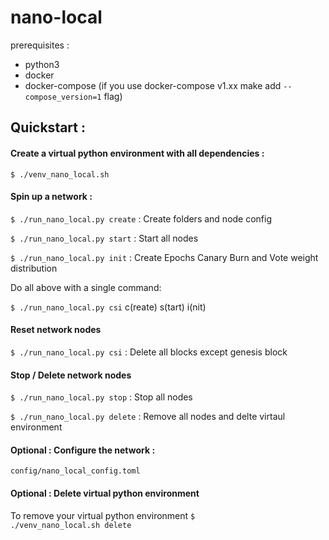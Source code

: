 # nano-local

prerequisites : 
* python3
* docker
* docker-compose (if you use docker-compose v1.xx make add <code>--compose_version=1</code> flag)

## Quickstart :

#### Create a virtual python environment with all dependencies :

<code>$ ./venv_nano_local.sh</code>

#### Spin up a network :

<code>$ ./run_nano_local.py create</code> : Create folders and node config

<code>$ ./run_nano_local.py start</code> : Start all nodes

<code>$ ./run_nano_local.py init</code> : Create Epochs Canary Burn and Vote weight distribution   

Do all above with a single command: 

<code>$ ./run_nano_local.py csi</code> c(reate) s(tart) i(nit)

#### Reset network nodes 

<code>$ ./run_nano_local.py csi</code> : Delete all blocks except genesis block

#### Stop / Delete network nodes
<code>$ ./run_nano_local.py stop</code> : Stop all nodes

<code>$ ./run_nano_local.py delete</code> : Remove all nodes and delte virtaul environment


#### Optional : Configure the network :

<code>config/nano_local_config.toml</code>

#### Optional : Delete virtual python environment
To remove your virtual python environment 
<code>$ ./venv_nano_local.sh delete</code>


